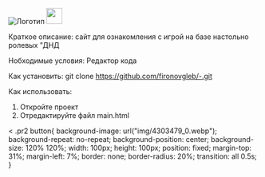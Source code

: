 ![Логотип](https://i.ytimg.com/vi/sXFJIiycVxE/maxresdefault.jpg "Логотип Github")
<img height="32" width="32" src="https://cdn.jsdelivr.net/npm/simple-icons@8.8.0/icons/adblockplus.svg" />

Краткое описание:
сайт для ознакомления с игрой на базе настольно ролевых "ДНД

Нобходимые условия:
 Редактор кода
 
 Как установить:
  git clone https://github.com/fironovgleb/-.git
 
 Как использовать:
  1. Откройте проект
  2. Отредактируйте файл main.html

<
.pr2 button{
    background-image: url("img/4303479_0.webp");
    background-repeat: no-repeat;
    background-position: center;
    background-size: 120% 120%;
    width: 100px;
    height: 100px;
    position: fixed;
    margin-top: 31%;
    margin-left: 7%;
    border: none;
    border-radius: 20%;
    transition: all 0.5s;
}
>